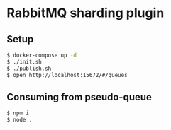 # RabbitMQ sharding plugin

## Setup

```bash
$ docker-compose up -d
$ ./init.sh
$ ./publish.sh
$ open http://localhost:15672/#/queues
```

## Consuming from pseudo-queue

```bash
$ npm i
$ node .
```
